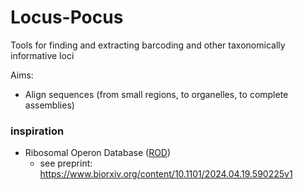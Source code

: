 # Locus-Pocus
Tools for finding and extracting barcoding and other taxonomically informative loci



Aims:
- Align sequences (from small regions, to organelles, to complete assemblies)



### inspiration
- Ribosomal Operon Database ([ROD](https://github.com/krabberod/ROD))
    - see preprint: https://www.biorxiv.org/content/10.1101/2024.04.19.590225v1
